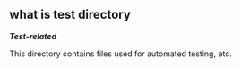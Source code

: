 ## what is test directory

***Test-related***

This directory contains files used for automated testing, etc.